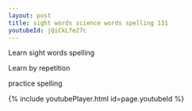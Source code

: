 ```yaml
---
layout: post
title: sight words science words spelling 131
youtubeId: jQiCkLfe27c
---
```

 
 
Learn sight words spelling

Learn by repetition

practice spelling

 
 
 
{% include youtubePlayer.html id=page.youtubeId %}
 
 
